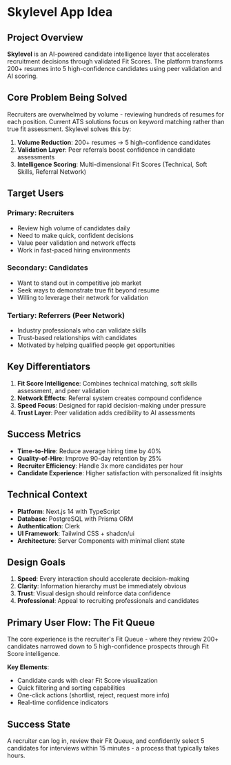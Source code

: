 # Skylevel App Idea

## Project Overview

**Skylevel** is an AI-powered candidate intelligence layer that accelerates recruitment decisions through validated Fit Scores. The platform transforms 200+ resumes into 5 high-confidence candidates using peer validation and AI scoring.

## Core Problem Being Solved

Recruiters are overwhelmed by volume - reviewing hundreds of resumes for each position. Current ATS solutions focus on keyword matching rather than true fit assessment. Skylevel solves this by:

1. **Volume Reduction**: 200+ resumes → 5 high-confidence candidates
2. **Validation Layer**: Peer referrals boost confidence in candidate assessments
3. **Intelligence Scoring**: Multi-dimensional Fit Scores (Technical, Soft Skills, Referral Network)

## Target Users

### Primary: Recruiters
- Review high volume of candidates daily
- Need to make quick, confident decisions
- Value peer validation and network effects
- Work in fast-paced hiring environments

### Secondary: Candidates
- Want to stand out in competitive job market
- Seek ways to demonstrate true fit beyond resume
- Willing to leverage their network for validation

### Tertiary: Referrers (Peer Network)
- Industry professionals who can validate skills
- Trust-based relationships with candidates
- Motivated by helping qualified people get opportunities

## Key Differentiators

1. **Fit Score Intelligence**: Combines technical matching, soft skills assessment, and peer validation
2. **Network Effects**: Referral system creates compound confidence
3. **Speed Focus**: Designed for rapid decision-making under pressure
4. **Trust Layer**: Peer validation adds credibility to AI assessments

## Success Metrics

- **Time-to-Hire**: Reduce average hiring time by 40%
- **Quality-of-Hire**: Improve 90-day retention by 25%
- **Recruiter Efficiency**: Handle 3x more candidates per hour
- **Candidate Experience**: Higher satisfaction with personalized fit insights

## Technical Context

- **Platform**: Next.js 14 with TypeScript
- **Database**: PostgreSQL with Prisma ORM
- **Authentication**: Clerk
- **UI Framework**: Tailwind CSS + shadcn/ui
- **Architecture**: Server Components with minimal client state

## Design Goals

1. **Speed**: Every interaction should accelerate decision-making
2. **Clarity**: Information hierarchy must be immediately obvious
3. **Trust**: Visual design should reinforce data confidence
4. **Professional**: Appeal to recruiting professionals and candidates

## Primary User Flow: The Fit Queue

The core experience is the recruiter's Fit Queue - where they review 200+ candidates narrowed down to 5 high-confidence prospects through Fit Score intelligence.

**Key Elements**:
- Candidate cards with clear Fit Score visualization
- Quick filtering and sorting capabilities
- One-click actions (shortlist, reject, request more info)
- Real-time confidence indicators

## Success State

A recruiter can log in, review their Fit Queue, and confidently select 5 candidates for interviews within 15 minutes - a process that typically takes hours.
